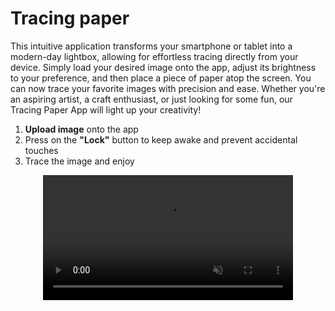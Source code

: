 # Tracing paper


This intuitive application transforms your smartphone or tablet into a modern-day lightbox, allowing for effortless tracing directly from your device. Simply load your desired image onto the app, adjust its brightness to your preference, and then place a piece of paper atop the screen. You can now trace your favorite images with precision and ease. Whether you're an aspiring artist, a craft enthusiast, or just looking for some fun, our Tracing Paper App will light up your creativity!

1. **Upload image** onto the app
2. Press on the **"Lock"** button to keep awake and prevent accidental touches
3. Trace the image and enjoy
 
<div align="center">
  <video src="https://github.com/azoyan/tracing-paper/assets/10195144/9c575d49-b956-4cd6-a4b5-e97073d3dfd0" width="400" autoplay muted/>
</div>


